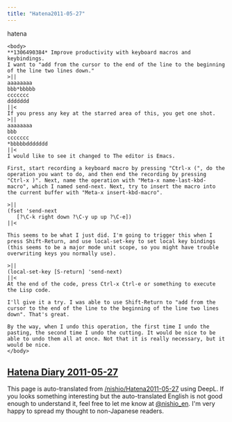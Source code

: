 ```yaml
---
title: "Hatena2011-05-27"
---
```


hatena

```
<body>
**1306490384* Improve productivity with keyboard macros and keybindings.
I want to "add from the cursor to the end of the line to the beginning of the line two lines down."
>||
aaaaaaaa
bbb*bbbbb
ccccccc
ddddddd
||<
If you press any key at the starred area of this, you get one shot.
>||
aaaaaaaa
bbb
ccccccc
*bbbbbddddddd
||<
I would like to see it changed to The editor is Emacs.

First, start recording a keyboard macro by pressing "Ctrl-x (", do the operation you want to do, and then end the recording by pressing "Ctrl-x )". Next, name the operation with "Meta-x name-last-kbd-macro", which I named send-next. Next, try to insert the macro into the current buffer with "Meta-x insert-kbd-macro".

>||
(fset 'send-next
   [?\C-k right down ?\C-y up up ?\C-e])
||<

This seems to be what I just did. I'm going to trigger this when I press Shift-Return, and use local-set-key to set local key bindings (this seems to be a major mode unit scope, so you might have trouble overwriting keys you normally use).

>||
(local-set-key [S-return] 'send-next)
||<
At the end of the code, press Ctrl-x Ctrl-e or something to execute the Lisp code.

I'll give it a try. I was able to use Shift-Return to "add from the cursor to the end of the line to the beginning of the line two lines down". That's great.

By the way, when I undo this operation, the first time I undo the pasting, the second time I undo the cutting. It would be nice to be able to undo them all at once. Not that it is really necessary, but it would be nice.
</body>
```


[Hatena Diary 2011-05-27](https://nishiohirokazu.hatenadiary.org/archive/2011/05/27)
---
This page is auto-translated from [/nishio/Hatena2011-05-27](https://scrapbox.io/nishio/Hatena2011-05-27) using DeepL. If you looks something interesting but the auto-translated English is not good enough to understand it, feel free to let me know at [@nishio_en](https://twitter.com/nishio_en). I'm very happy to spread my thought to non-Japanese readers.